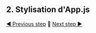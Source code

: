 ## 2. Stylisation d'App.js <a name="app"></a>

[◀ Previous step](README.md) 🤨 [Next step ▶](metronome.md)